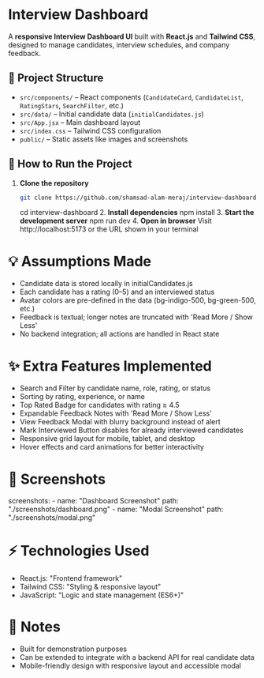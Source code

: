 # Interview Dashboard

A **responsive Interview Dashboard UI** built with **React.js** and **Tailwind CSS**, designed to manage candidates, interview schedules, and company feedback.

## 📂 Project Structure

- `src/components/` – React components (`CandidateCard`, `CandidateList`, `RatingStars`, `SearchFilter`, etc.)
- `src/data/` – Initial candidate data (`initialCandidates.js`)
- `src/App.jsx` – Main dashboard layout
- `src/index.css` – Tailwind CSS configuration
- `public/` – Static assets like images and screenshots

## 🚀 How to Run the Project

1. **Clone the repository**

   ```bash
   git clone https://github.com/shamsad-alam-meraj/interview-dashboard.git
   ```

   cd interview-dashboard 2. **Install dependencies**
   npm install 3. **Start the development server**
   npm run dev 4. **Open in browser**
   Visit http://localhost:5173 or the URL shown in your terminal

# 💡 Assumptions Made

- Candidate data is stored locally in initialCandidates.js
- Each candidate has a rating (0–5) and an interviewed status
- Avatar colors are pre-defined in the data (bg-indigo-500, bg-green-500, etc.)
- Feedback is textual; longer notes are truncated with 'Read More / Show Less'
- No backend integration; all actions are handled in React state

# ✨ Extra Features Implemented

- Search and Filter by candidate name, role, rating, or status
- Sorting by rating, experience, or name
- Top Rated Badge for candidates with rating ≥ 4.5
- Expandable Feedback Notes with 'Read More / Show Less'
- View Feedback Modal with blurry background instead of alert
- Mark Interviewed Button disables for already interviewed candidates
- Responsive grid layout for mobile, tablet, and desktop
- Hover effects and card animations for better interactivity

# 🎨 Screenshots

screenshots: - name: "Dashboard Screenshot"
path: "./screenshots/dashboard.png" - name: "Modal Screenshot"
path: "./screenshots/modal.png"

# ⚡ Technologies Used

- React.js: "Frontend framework"
- Tailwind CSS: "Styling & responsive layout"
- JavaScript: "Logic and state management (ES6+)"

# 📌 Notes

- Built for demonstration purposes
- Can be extended to integrate with a backend API for real candidate data
- Mobile-friendly design with responsive layout and accessible modal
